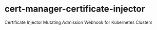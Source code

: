 # cert-manager-certificate-injector
Certificate Injector Mutating Admission Webhook for Kubernetes Clusters
